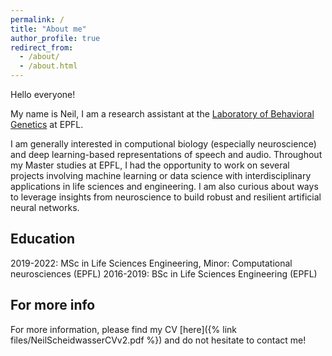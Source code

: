 ```yaml
---
permalink: /
title: "About me"
author_profile: true
redirect_from:
  - /about/
  - /about.html
---
```


Hello everyone!

My name is Neil, I am a research assistant at the [Laboratory of Behavioral Genetics](https://www.epfl.ch/labs/lgc/) at EPFL.

I am generally interested in computional biology (especially neuroscience) and deep learning-based representations of speech and audio. Throughout my Master studies at EPFL, I had the opportunity to work on several projects involving machine learning or data science with interdisciplinary applications in life sciences and engineering. I am also curious about ways to leverage insights from neuroscience to build robust and resilient artificial neural networks.

Education
------
2019-2022: MSc in Life Sciences Engineering, Minor: Computational neurosciences (EPFL)
2016-2019: BSc in Life Sciences Engineering (EPFL)

For more info
------
For more information, please find my CV [here]({% link files/NeilScheidwasserCVv2.pdf %}) and do not hesitate to contact me!

